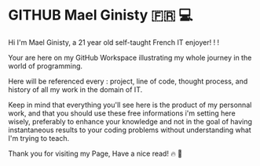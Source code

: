 # GITHUB Mael Ginisty 🇫🇷 💻
Hi I'm Mael Ginisty, a 21 year old self-taught French IT enjoyer! ! !

Your are here on my GitHub Workspace illustrating my whole journey in the world of programming.

Here will be referenced every : project, line of code, thought process, and history of all my work in the domain of IT.

Keep in mind that everything you'll see here is the product of my personnal work, and that you should use these free informations i'm setting here wisely, preferably to enhance your knowledge and not in the goal of having instantaneous results to your coding problems without understanding what I'm trying to teach.

Thank you for visiting my Page, Have a nice read!
🔥 💯
